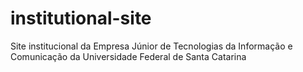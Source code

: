 # institutional-site
Site institucional da Empresa Júnior de Tecnologias da Informação e Comunicação da Universidade Federal de Santa Catarina
